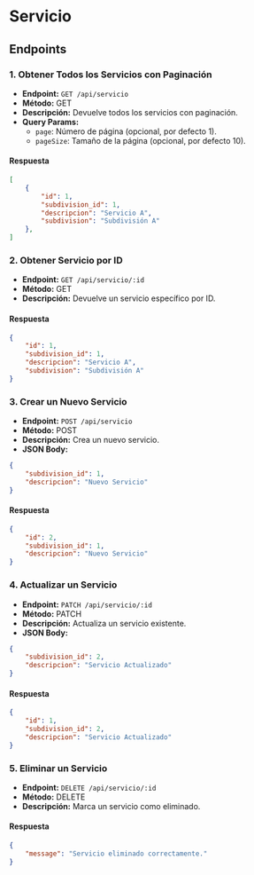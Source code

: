 # Servicio

## Endpoints

### 1. Obtener Todos los Servicios con Paginación
- **Endpoint:** `GET /api/servicio`
- **Método:** GET
- **Descripción:** Devuelve todos los servicios con paginación.
- **Query Params:**
  - `page`: Número de página (opcional, por defecto 1).
  - `pageSize`: Tamaño de la página (opcional, por defecto 10).

#### Respuesta
```json
[
    {
        "id": 1,
        "subdivision_id": 1,
        "descripcion": "Servicio A",
        "subdivision": "Subdivisión A"
    },
]
```

### 2. Obtener Servicio por ID
- **Endpoint:** `GET /api/servicio/:id`
- **Método:** GET
- **Descripción:** Devuelve un servicio específico por ID.

#### Respuesta
```json
{
    "id": 1,
    "subdivision_id": 1,
    "descripcion": "Servicio A",
    "subdivision": "Subdivisión A"
}
```

### 3. Crear un Nuevo Servicio
- **Endpoint:** `POST /api/servicio`
- **Método:** POST
- **Descripción:** Crea un nuevo servicio.
- **JSON Body:**
```json
{
    "subdivision_id": 1,
    "descripcion": "Nuevo Servicio"
}
```

#### Respuesta
```json
{
    "id": 2,
    "subdivision_id": 1,
    "descripcion": "Nuevo Servicio"
}
```

### 4. Actualizar un Servicio
- **Endpoint:** `PATCH /api/servicio/:id`
- **Método:** PATCH
- **Descripción:** Actualiza un servicio existente.
- **JSON Body:**
```json
{
    "subdivision_id": 2,
    "descripcion": "Servicio Actualizado"
}
```

#### Respuesta
```json
{
    "id": 1,
    "subdivision_id": 2,
    "descripcion": "Servicio Actualizado"
}
```

### 5. Eliminar un Servicio
- **Endpoint:** `DELETE /api/servicio/:id`
- **Método:** DELETE
- **Descripción:** Marca un servicio como eliminado.

#### Respuesta
```json
{
    "message": "Servicio eliminado correctamente."
}
```